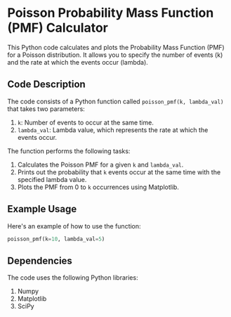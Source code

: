 # Poisson Probability Mass Function (PMF) Calculator

This Python code calculates and plots the Probability Mass Function (PMF) for a Poisson distribution. It allows you to specify the number of events (k) and the rate at which the events occur (lambda).

## Code Description

The code consists of a Python function called `poisson_pmf(k, lambda_val)` that takes two parameters:

1. `k`: Number of events to occur at the same time.
2. `lambda_val`: Lambda value, which represents the rate at which the events occur.

The function performs the following tasks:

1. Calculates the Poisson PMF for a given `k` and `lambda_val`.
2. Prints out the probability that `k` events occur at the same time with the specified lambda value.
3. Plots the PMF from 0 to `k` occurrences using Matplotlib.

## Example Usage

Here's an example of how to use the function:

```python
poisson_pmf(k=10, lambda_val=5)
```
## Dependencies

The code uses the following Python libraries:
1. Numpy
2. Matplotlib
3. SciPy
